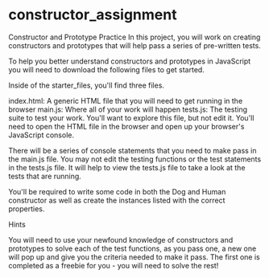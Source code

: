 # constructor_assignment

Constructor and Prototype Practice
In this project, you will work on creating constructors and prototypes that will help pass a series of pre-written tests.

To help you better understand constructors and prototypes in JavaScript you will need to download the following files to get started.

Inside of the starter_files, you'll find three files.

index.html: A generic HTML file that you will need to get running in the browser
main.js: Where all of your work will happen
tests.js: The testing suite to test your work. You'll want to explore this file, but not edit it.
You'll need to open the HTML file in the browser and open up your browser's JavaScript console.

There will be a series of console statements that you need to make pass in the main.js file. You may not edit the testing functions or the test statements in the tests.js file. It will help to view the tests.js file to take a look at the tests that are running.

You'll be required to write some code in both the Dog and Human constructor as well as create the instances listed with the correct properties.

Hints  

You will need to use your newfound knowledge of constructors and prototypes to solve each of the test functions, as you pass one, a new one will pop up and give you the criteria needed to make it pass. The first one is completed as a freebie for you - you will need to solve the rest!

